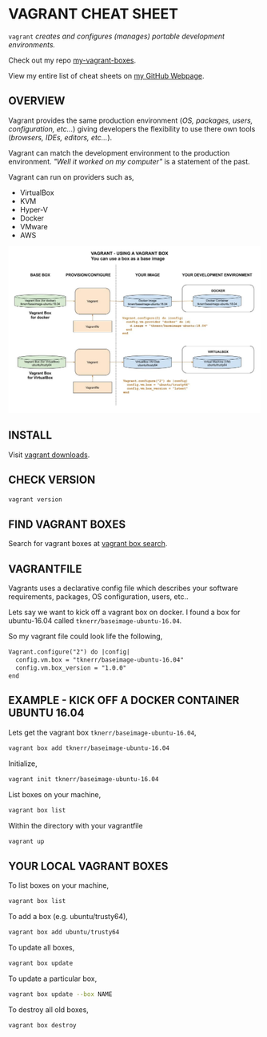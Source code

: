 # VAGRANT CHEAT SHEET

`vagrant` _creates and configures (manages) portable development environments._

Check out my repo [my-vagrant-boxes](https://github.com/JeffDeCola/my-vagrant-boxes).

View my entire list of cheat sheets on
[my GitHub Webpage](https://jeffdecola.github.io/my-cheat-sheets/).

## OVERVIEW

Vagrant provides the same production environment (_OS,
packages, users, configuration, etc..._) giving developers the
flexibility to use there own tools (_browsers, IDEs, editors, etc..._).

Vagrant can match the development environment to the
production environment. _"Well it worked on my computer"_
is a statement of the past.

Vagrant can run on providers such as,

* VirtualBox
* KVM
* Hyper-V
* Docker
* VMware
* AWS

![IMAGE - vagrant-overview - IMAGE](../../../../docs/pics/vagrant-overview.jpg)

## INSTALL

Visit [vagrant downloads](https://www.vagrantup.com/downloads.html).

## CHECK VERSION

```bash
vagrant version
```

## FIND VAGRANT BOXES

Search for vagrant boxes at
[vagrant box search](https://app.vagrantup.com/boxes/search).

## VAGRANTFILE

Vagrants uses a declarative config file which describes your
software requirements, packages, OS configuration, users, etc..

Lets say we want to kick off a vagrant box on docker. I found a
box for ubuntu-16.04 called `tknerr/baseimage-ubuntu-16.04`. 

So my vagrant file could look life the following,

```code
Vagrant.configure("2") do |config|
  config.vm.box = "tknerr/baseimage-ubuntu-16.04"
  config.vm.box_version = "1.0.0"
end
```

##  EXAMPLE - KICK OFF A DOCKER CONTAINER UBUNTU 16.04

Lets get the vagrant box `tknerr/baseimage-ubuntu-16.04`,

```bash
vagrant box add tknerr/baseimage-ubuntu-16.04
```

Initialize,

```bash
vagrant init tknerr/baseimage-ubuntu-16.04
```

List boxes on your machine,

```bash
vagrant box list
```

Within the directory with your vagrantfile

```bash
vagrant up
```

## YOUR LOCAL VAGRANT BOXES

To list boxes on your machine,

```bash
vagrant box list
```

To add a box (e.g. ubuntu/trusty64),

```bash
vagrant box add ubuntu/trusty64
```

To update all boxes,

```bash
vagrant box update
```

To update a particular box,

```bash
vagrant box update --box NAME
```

To destroy all old boxes,

```bash
vagrant box destroy
```
